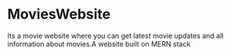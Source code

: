 # MoviesWebsite
Its a movie website where you can get latest movie updates and all information about movies.A website built on MERN stack
